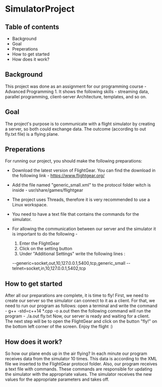# SimulatorProject

## Table of contents
* Background
* Goal
* Preperations
* How to get started
* How does it work?

## Background
This project was done as an assignment for our programming course - Advanced Programming 1. It shows the following skills -
streaming data, parallel programming, client-server Architecture, templates, and so on.

## Goal
The project's purpose is to communicate with a flight simulator by creating a server, so both could exchange data. The outcome (according to out fly.txt file) is a flying plane.

## Preperations
For running our project, you should make the following preparations:
* Download the latest version of FlightGear. You can find the download in the following link - https://www.flightgear.org/
* Add the file named "generic_small.xml" to the protocol folder witch is inside - usr/share/games/flightgear
* The project uses Threads, therefore it is very recommended to use a Linux workspace.
* You need to have a text file that contains the commands for the simulator.
* For allowing the communication between our server and the simulator it is important to do the following - 
  1) Enter the FlightGear
  2) Click on the setting button
  3) Under "Additional Settings" write the following lines :
    
    --generic=socket,out,10,127.0.0.1,5400,tcp,generic_small
    --telnet=socket,in,10,127.0.0.1,5402,tcp

## How to get started
After all our preparations are complete, it is time to fly!
First,  we need to create our server so the simulator can connect to it as a client. For that, we need to run our program as follows:
open a terminal and write the command - g++ -std=c++14 *.cpp -o a.out
then the following command will run the program - ./a.out fly.txt
Now, our server is ready and waiting for a client.
The next step will be to open the FlightGear and click on the button "fly!" on the bottom left corner of the screen.
Enjoy the flight :)

## How does it work?
So how our plane ends up in the air flying?
In each minute our program receives data from the simulator 10 times. This data is according to the XML file we inserted to the FlightGear protocol folder. Also, our program receives a text file with commands. These commands are responsible for updating the simulator with the appropriate values. The simulator receives the new values for the appropriate parameters and takes off.

